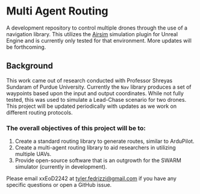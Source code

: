 # Multi Agent Routing
A development repository to control multiple drones through the use of a navigation library. This utilizes the [Airsim](https://github.com/microsoft/AirSim) simulation plugin for Unreal Engine and is currently only tested for that environment. More updates will be forthcoming.

## Background
This work came out of research conducted with Professor Shreyas Sundaram of Purdue University. Currently the `Nav` library produces a set of waypoints based upon the input and output coordinates. While not fully tested, this was used to simulate a Lead-Chase scenario for two drones. This project will be updated periodically with updates as we work on different routing protocols.

### The overall objectives of this project will be to:
1. Create a standard routing library to generate routes, similar to ArduPilot.
2. Create a multi-agent routing library to aid researchers in utilizing multiple UAVs.
3. Provide open-source software that is an outgrowth for the SWARM simulator (currently in development).

Please email xxEoD2242 at tyler.fedrizzi@gmail.com if you have any specific questions or open a GitHub issue.

